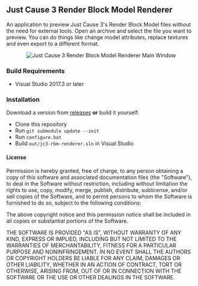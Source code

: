 ## Just Cause 3 Render Block Model Renderer
An application to preview Just Cause 3's Render Block Model files without the need for external tools. Open an archive and select the file you want to preview. You can do things like change model attributes, replace textures and even export to a different format.

<p align="center"><img src="https://kirkh.am/jc3-rbm-renderer/window3.png" alt="Just Cause 3 Render Block Model Renderer Main Window" title="Render Block Model Renderer - Main Window"></p>

### Build Requirements
 - Visual Studio 2017.3 or later
 
### Installation
Download a version from [releases](https://github.com/aaronkirkham/jc3-rbm-renderer/releases) __or__ build it yourself:
 - Clone this repository
 - Run `git submodule update --init`
 - Run `configure.bat`
 - Build `out/jc3-rbm-renderer.sln` in Visual Studio
 
#### License
Permission is hereby granted, free of charge, to any person obtaining a copy
of this software and associated documentation files (the "Software"), to deal
in the Software without restriction, including without limitation the rights
to use, copy, modify, merge, publish, distribute, sublicense, and/or sell
copies of the Software, and to permit persons to whom the Software is
furnished to do so, subject to the following conditions:

The above copyright notice and this permission notice shall be included in all
copies or substantial portions of the Software.

THE SOFTWARE IS PROVIDED "AS IS", WITHOUT WARRANTY OF ANY KIND, EXPRESS OR
IMPLIED, INCLUDING BUT NOT LIMITED TO THE WARRANTIES OF MERCHANTABILITY,
FITNESS FOR A PARTICULAR PURPOSE AND NONINFRINGEMENT. IN NO EVENT SHALL THE
AUTHORS OR COPYRIGHT HOLDERS BE LIABLE FOR ANY CLAIM, DAMAGES OR OTHER
LIABILITY, WHETHER IN AN ACTION OF CONTRACT, TORT OR OTHERWISE, ARISING FROM,
OUT OF OR IN CONNECTION WITH THE SOFTWARE OR THE USE OR OTHER DEALINGS IN THE
SOFTWARE.

